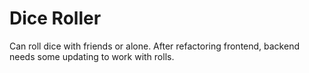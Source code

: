 # Dice Roller

Can roll dice with friends or alone.
After refactoring frontend, backend needs some updating to work with rolls. 